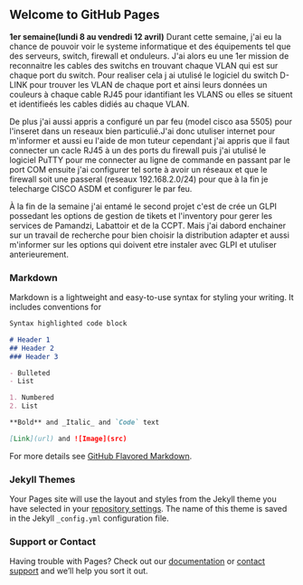 ## Welcome to GitHub Pages
**1er semaine(lundi 8 au vendredi 12 avril)**
Durant cette semaine, j'ai eu la chance de pouvoir voir le systeme informatique et des équipements tel que des serveurs, switch, firewall et onduleurs. J'ai alors eu une 1er mission de reconnaitre les cables des switchs en trouvant chaque VLAN qui est sur chaque port du switch. Pour realiser cela j ai utulisé le logiciel du switch D-LINK pour trouver les VLAN de chaque port et ainsi leurs données un couleurs à chaque cable RJ45 pour idantifiant les VLANS ou elles se situent et identifieés les cables didiés au chaque VLAN.


De plus j'ai aussi appris a configuré un par feu (model cisco asa 5505) pour l'inseret dans un reseaux bien particulié.J'ai donc utuliser internet pour m'informer et aussi eu l'aide de mon tuteur cependant j'ai appris que il faut connecter un cacle RJ45 à un des ports du firewall puis j'ai utulisé le logiciel PuTTY pour me connecter au ligne de commande en passant par le port COM ensuite j'ai configurer tel sorte à avoir un réseaux et que le firewall soit une passeral (reseaux 192.168.2.0/24) pour que à la fin je telecharge CISCO ASDM et configurer le par feu.



À la fin de la semaine j'ai entamé le second projet c'est de crée un GLPI possedant les options de gestion de tikets et l'inventory pour gerer les services de Pamandzi, Labattoir et de la CCPT. Mais j'ai dabord enchainer sur un travail de recherche pour bien choisir la distribution adapter et aussi m'informer sur les options qui doivent etre instaler avec GLPI et utuliser anterieurement.
### Markdown

Markdown is a lightweight and easy-to-use syntax for styling your writing. It includes conventions for

```markdown
Syntax highlighted code block

# Header 1
## Header 2
### Header 3

- Bulleted
- List

1. Numbered
2. List

**Bold** and _Italic_ and `Code` text

[Link](url) and ![Image](src)
```

For more details see [GitHub Flavored Markdown](https://guides.github.com/features/mastering-markdown/).

### Jekyll Themes

Your Pages site will use the layout and styles from the Jekyll theme you have selected in your [repository settings](https://github.com/Kerciel/porfolio2/settings). The name of this theme is saved in the Jekyll `_config.yml` configuration file.

### Support or Contact

Having trouble with Pages? Check out our [documentation](https://help.github.com/categories/github-pages-basics/) or [contact support](https://github.com/contact) and we’ll help you sort it out.
